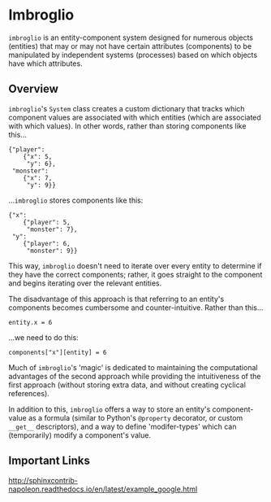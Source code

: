 # Imbroglio
`imbroglio` is an entity-component system designed for numerous objects (entities) that may or may not have certain attributes (components) to be manipulated by independent systems (processes) based on which objects have which attributes.

## Overview
`imbroglio`'s `System` class creates a custom dictionary that tracks which component values are associated with which entities (which are associated with which values). In other words, rather than storing components like this...
~~~~
{"player": 
    {"x": 5, 
     "y": 6}, 
 "monster": 
    {"x": 7, 
     "y": 9}}
~~~~
...`imbroglio` stores components like this:
~~~~
{"x": 
    {"player": 5, 
     "monster": 7}, 
 "y": 
    {"player": 6, 
     "monster": 9}}
~~~~
This way, `imbroglio` doesn't need to iterate over every entity to determine if they have the correct components; rather, it goes straight to the component and begins iterating over the relevant entities.

The disadvantage of this approach is that referring to an entity's components becomes cumbersome and counter-intuitive. Rather than this...

`entity.x = 6`

...we need to do this:

`components["x"][entity] = 6`

Much of `imbroglio`'s 'magic' is dedicated to maintaining the computational advantages of the second approach while providing the intuitiveness of the first approach (without storing extra data, and without creating cyclical references).

In addition to this, `imbroglio` offers a way to store an entity's component-value as a formula (similar to Python's `@property` decorator, or custom `__get__` descriptors), and a way to define 'modifer-types' which can (temporarily) modify a component's value.

## Important Links
http://sphinxcontrib-napoleon.readthedocs.io/en/latest/example_google.html
